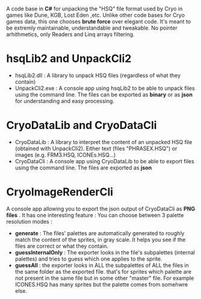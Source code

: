 
A code base in **C#** for unpacking the "HSQ" file format used by Cryo in games like Dune, KGB, Lost Eden ,etc.
Unlike other code bases for Cryo games data, this one chooses **brute force** over elegant code.
It's meant to be extremly maintainable, understandable and tweakable. No pointer arhithmetics, only Readers and Linq arrays filtering.


# hsqLib2 and UnpackCli2

- hsqLib2.dll : A library to unpack HSQ files (regardless of what they contain)
- UnpackCli2.exe : A console app using hsqLib2 to be able to unpack files using the command line. The files can be exported as **binary** or as **json** for understanding and easy processing.


# CryoDataLib and CryoDataCli

- CryoDataLib : A library to interpret the content of an unpacked HSQ file (obtained with UnpackCli2). Either text (files "PHRASEX.HSQ") or images (e.g. FRM3.HSQ, ICONEs.HSQ...)
- CryoDataCli : A console app using CryoDataLib to be able to export files using the command line. The files are exported as **json**

# CryoImageRenderCli

A console app allowing you to export the json output of CryoDataCli as **PNG files** .
It has one interesting feature : You can choose between 3 palette resolution modes : 
- **generate** : The files' palettes are automatically generated to roughly match the content of the sprites, in gray scale. It helps you see if the files are correct or what they contain.
- **guessInternalOnly** : The exporter looks in the file's subpalettes (internal palettes) and tries to guess which one applies to the sprite.
- **guessAll** : the exporter looks in ALL the subpalettes of ALL the files in the same folder as the exported file. that's for sprites which palette are not present in the same file but in some other "master" file. For example ICONES.HSQ has many sprites but the palette comes from somehwre else.




